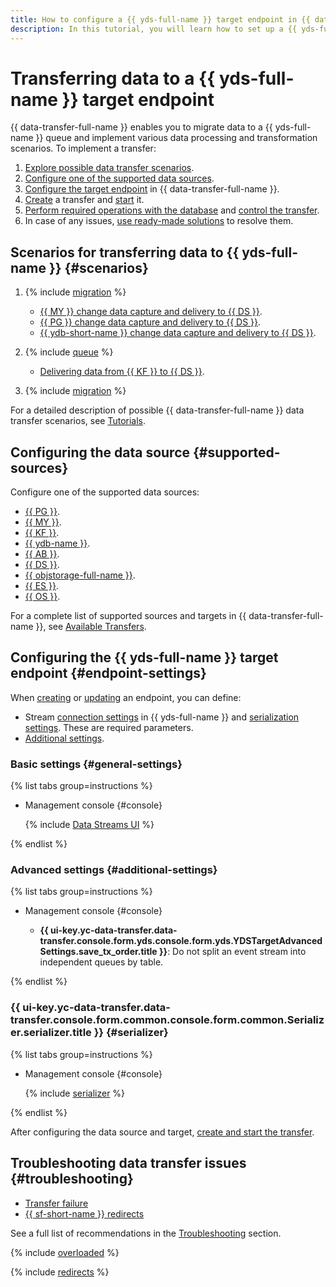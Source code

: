 ```yaml
---
title: How to configure a {{ yds-full-name }} target endpoint in {{ data-transfer-full-name }}
description: In this tutorial, you will learn how to set up a {{ yds-full-name }} target endpoint in {{ data-transfer-full-name }}.
---
```

# Transferring data to a {{ yds-full-name }} target endpoint


{{ data-transfer-full-name }} enables you to migrate data to a {{ yds-full-name }} queue and implement various data processing and transformation scenarios. To implement a transfer:

1. [Explore possible data transfer scenarios](#scenarios).
1. [Configure one of the supported data sources](#supported-sources).
1. [Configure the target endpoint](#endpoint-settings) in {{ data-transfer-full-name }}.
1. [Create](../../transfer.md#create) a transfer and [start](../../transfer.md#activate) it.
1. [Perform required operations with the database](../../../../_includes/data-transfer/endpoints/sources/pg-work-with-db.md) and [control the transfer](../../monitoring.md).
1. In case of any issues, [use ready-made solutions](#troubleshooting) to resolve them.

## Scenarios for transferring data to {{ yds-full-name }} {#scenarios}

1. {% include [migration](../../../../_includes/data-transfer/scenario-captions/cdc.md) %}
   * [{{ MY }} change data capture and delivery to {{ DS }}](../../../tutorials/mmy-to-yds.md).
   * [{{ PG }} change data capture and delivery to {{ DS }}](../../../tutorials/mpg-to-yds.md).
   * [{{ ydb-short-name }} change data capture and delivery to {{ DS }}](../../../tutorials/ydb-to-yds.md).

1. {% include [queue](../../../../_includes/data-transfer/scenario-captions/queue.md) %}

   * [Delivering data from {{ KF }} to {{ DS }}](../../../tutorials/mkf-to-yds.md).

1. {% include [migration](../../../../_includes/data-transfer/scenario-captions/migration.md) %}

For a detailed description of possible {{ data-transfer-full-name }} data transfer scenarios, see [Tutorials](../../../tutorials/index.md).

## Configuring the data source {#supported-sources}

Configure one of the supported data sources:

* [{{ PG }}](../source/postgresql.md).
* [{{ MY }}](../source/mysql.md).
* [{{ KF }}](../source/kafka.md).
* [{{ ydb-name }}](../source/ydb.md).
* [{{ AB }}](../../../transfer-matrix.md#airbyte).
* [{{ DS }}](../source/data-streams.md).
* [{{ objstorage-full-name }}](../source/object-storage.md).
* [{{ ES }}](../source/elasticsearch.md).
* [{{ OS }}](../source/opensearch.md).

For a complete list of supported sources and targets in {{ data-transfer-full-name }}, see [Available Transfers](../../../transfer-matrix.md).

## Configuring the {{ yds-full-name }} target endpoint {#endpoint-settings}

When [creating](../index.md#create) or [updating](../index.md#update) an endpoint, you can define:

* Stream [connection settings](#general-settings) in {{ yds-full-name }} and [serialization settings](#serializer). These are required parameters.
* [Additional settings](#additional-settings).

### Basic settings {#general-settings}

{% list tabs group=instructions %}

- Management console {#console}

   {% include [Data Streams UI](../../../../_includes/data-transfer/necessary-settings/ui/yandex-data-streams-target.md) %}

{% endlist %}

### Advanced settings {#additional-settings}

{% list tabs group=instructions %}

- Management console {#console}

   * **{{ ui-key.yc-data-transfer.data-transfer.console.form.yds.console.form.yds.YDSTargetAdvancedSettings.save_tx_order.title }}**: Do not split an event stream into independent queues by table.

{% endlist %}

### {{ ui-key.yc-data-transfer.data-transfer.console.form.common.console.form.common.Serializer.serializer.title }} {#serializer}

{% list tabs group=instructions %}

- Management console {#console}

   {% include [serializer](../../../../_includes/data-transfer/serializer.md) %}

{% endlist %}

After configuring the data source and target, [create and start the transfer](../../transfer.md#create).

## Troubleshooting data transfer issues {#troubleshooting}

* [Transfer failure](#overloaded)
* [{{ sf-short-name }} redirects](#redirects)

See a full list of recommendations in the [Troubleshooting](../../../troubleshooting/index.md) section.

{% include [overloaded](../../../../_includes/data-transfer/troubles/overloaded.md) %}

{% include [redirects](../../../../_includes/data-transfer/troubles/data-streams/data-streams-redirects.md) %}